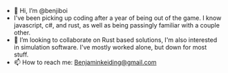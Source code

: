 - 👋 Hi, I’m @benjiboi
- I've been picking up coding after a year of being out of the game. I know javascript, c#, and rust, as well as being passingly familiar with a couple other.
- 💞️ I’m looking to collaborate on Rust based solutions, I'm also interested in simulation software. I've mostly worked alone, but down for most stuff.
- 📫 How to reach me: Benjaminkeiding@gmail.com

<!---
benjiboi/benjiboi is a ✨ special ✨ repository because its `README.md` (this file) appears on your GitHub profile.
You can click the Preview link to take a look at your changes.
--->
